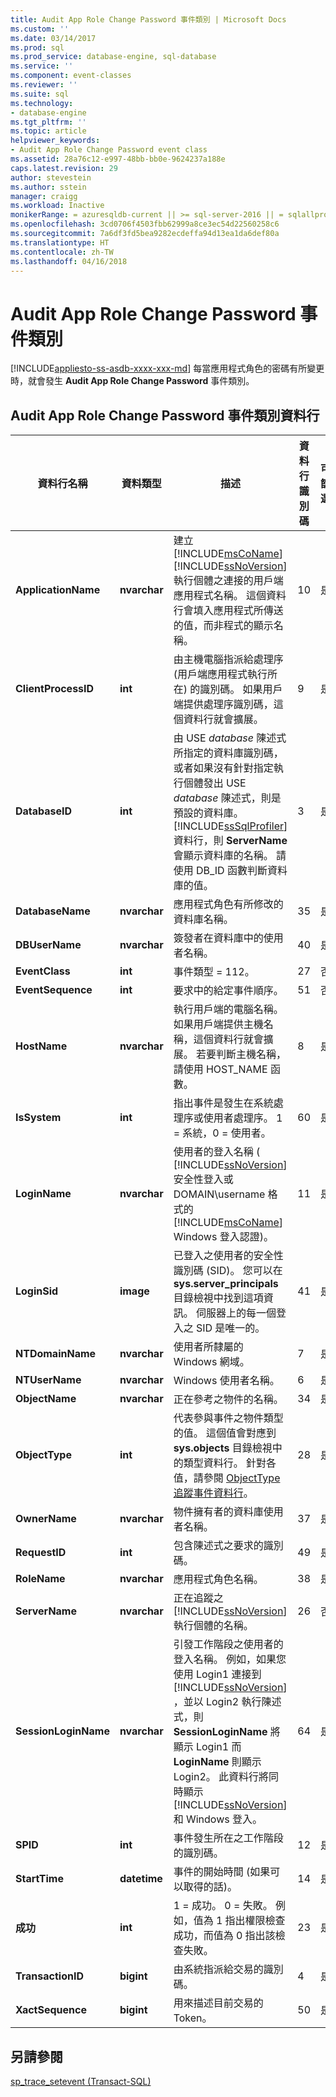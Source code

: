 ```yaml
---
title: Audit App Role Change Password 事件類別 | Microsoft Docs
ms.custom: ''
ms.date: 03/14/2017
ms.prod: sql
ms.prod_service: database-engine, sql-database
ms.service: ''
ms.component: event-classes
ms.reviewer: ''
ms.suite: sql
ms.technology:
- database-engine
ms.tgt_pltfrm: ''
ms.topic: article
helpviewer_keywords:
- Audit App Role Change Password event class
ms.assetid: 28a76c12-e997-48bb-bb0e-9624237a188e
caps.latest.revision: 29
author: stevestein
ms.author: sstein
manager: craigg
ms.workload: Inactive
monikerRange: = azuresqldb-current || >= sql-server-2016 || = sqlallproducts-allversions
ms.openlocfilehash: 3cd0706f4503fbb62999a8ce3ec54d22560258c6
ms.sourcegitcommit: 7a6df3fd5bea9282ecdeffa94d13ea1da6def80a
ms.translationtype: HT
ms.contentlocale: zh-TW
ms.lasthandoff: 04/16/2018
---
```

# <a name="audit-app-role-change-password-event-class"></a>Audit App Role Change Password 事件類別
[!INCLUDE[appliesto-ss-asdb-xxxx-xxx-md](../../includes/appliesto-ss-asdb-xxxx-xxx-md.md)]
  每當應用程式角色的密碼有所變更時，就會發生 **Audit App Role Change Password** 事件類別。  
  
## <a name="audit-app-role-change-password-event-class-data-columns"></a>Audit App Role Change Password 事件類別資料行  
  
|資料行名稱|資料類型|描述|資料行識別碼|可篩選|  
|----------------------|---------------|-----------------|---------------|----------------|  
|**ApplicationName**|**nvarchar**|建立 [!INCLUDE[msCoName](../../includes/msconame-md.md)] [!INCLUDE[ssNoVersion](../../includes/ssnoversion-md.md)]執行個體之連接的用戶端應用程式名稱。 這個資料行會填入應用程式所傳送的值，而非程式的顯示名稱。|10|是|  
|**ClientProcessID**|**int**|由主機電腦指派給處理序 (用戶端應用程式執行所在) 的識別碼。 如果用戶端提供處理序識別碼，這個資料行就會擴展。|9|是|  
|**DatabaseID**|**int**|由 USE *database* 陳述式所指定的資料庫識別碼，或者如果沒有針對指定執行個體發出 USE *database* 陳述式，則是預設的資料庫。 [!INCLUDE[ssSqlProfiler](../../includes/sssqlprofiler-md.md)] 資料行，則 **ServerName** 會顯示資料庫的名稱。 請使用 DB_ID 函數判斷資料庫的值。|3|是|  
|**DatabaseName**|**nvarchar**|應用程式角色有所修改的資料庫名稱。|35|是|  
|**DBUserName**|**nvarchar**|簽發者在資料庫中的使用者名稱。|40|是|  
|**EventClass**|**int**|事件類型 = 112。|27|否|  
|**EventSequence**|**int**|要求中的給定事件順序。|51|否|  
|**HostName**|**nvarchar**|執行用戶端的電腦名稱。 如果用戶端提供主機名稱，這個資料行就會擴展。 若要判斷主機名稱，請使用 HOST_NAME 函數。|8|是|  
|**IsSystem**|**int**|指出事件是發生在系統處理序或使用者處理序。 1 = 系統，0 = 使用者。|60|是|  
|**LoginName**|**nvarchar**|使用者的登入名稱 ( [!INCLUDE[ssNoVersion](../../includes/ssnoversion-md.md)] 安全性登入或 DOMAIN\username 格式的 [!INCLUDE[msCoName](../../includes/msconame-md.md)] Windows 登入認證)。|11|是|  
|**LoginSid**|**image**|已登入之使用者的安全性識別碼 (SID)。 您可以在 **sys.server_principals** 目錄檢視中找到這項資訊。 伺服器上的每一個登入之 SID 是唯一的。|41|是|  
|**NTDomainName**|**nvarchar**|使用者所隸屬的 Windows 網域。|7|是|  
|**NTUserName**|**nvarchar**|Windows 使用者名稱。|6|是|  
|**ObjectName**|**nvarchar**|正在參考之物件的名稱。|34|是|  
|**ObjectType**|**int**|代表參與事件之物件類型的值。 這個值會對應到 **sys.objects** 目錄檢視中的類型資料行。 針對各值，請參閱 [ObjectType 追蹤事件資料行](../../relational-databases/event-classes/objecttype-trace-event-column.md)。|28|是|  
|**OwnerName**|**nvarchar**|物件擁有者的資料庫使用者名稱。|37|是|  
|**RequestID**|**int**|包含陳述式之要求的識別碼。|49|是|  
|**RoleName**|**nvarchar**|應用程式角色名稱。|38|是|  
|**ServerName**|**nvarchar**|正在追蹤之 [!INCLUDE[ssNoVersion](../../includes/ssnoversion-md.md)] 執行個體的名稱。|26|否|  
|**SessionLoginName**|**nvarchar**|引發工作階段之使用者的登入名稱。 例如，如果您使用 Login1 連接到 [!INCLUDE[ssNoVersion](../../includes/ssnoversion-md.md)] ，並以 Login2 執行陳述式，則 **SessionLoginName** 將顯示 Login1 而 **LoginName** 則顯示 Login2。 此資料行將同時顯示 [!INCLUDE[ssNoVersion](../../includes/ssnoversion-md.md)] 和 Windows 登入。|64|是|  
|**SPID**|**int**|事件發生所在之工作階段的識別碼。|12|是|  
|**StartTime**|**datetime**|事件的開始時間 (如果可以取得的話)。|14|是|  
|**成功**|**int**|1 = 成功。 0 = 失敗。 例如，值為 1 指出權限檢查成功，而值為 0 指出該檢查失敗。|23|是|  
|**TransactionID**|**bigint**|由系統指派給交易的識別碼。|4|是|  
|**XactSequence**|**bigint**|用來描述目前交易的 Token。|50|是|  
  
## <a name="see-also"></a>另請參閱  
 [sp_trace_setevent &#40;Transact-SQL&#41;](../../relational-databases/system-stored-procedures/sp-trace-setevent-transact-sql.md)  
  
  

